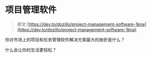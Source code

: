 # 项目管理软件

> 原文:[https://dev.to/dozillo/project-management-software-1kna](https://dev.to/dozillo/project-management-software-1kna)

你对市场上的项目和任务管理软件解决方案最大的挫折是什么？

什么会让你的生活更轻松？